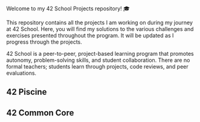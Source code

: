 Welcome to my 42 School Projects repository! 🎓

This repository contains all the projects I am working on during my journey at 42 School. Here, you will find my solutions to the various challenges and exercises presented throughout the program. It will be updated as I progress through the projects.

42 School is a peer-to-peer, project-based learning program that promotes autonomy, problem-solving skills, and student collaboration. There are no formal teachers; students learn through projects, code reviews, and peer evaluations.

## 42 Piscine

## 42 Common Core
